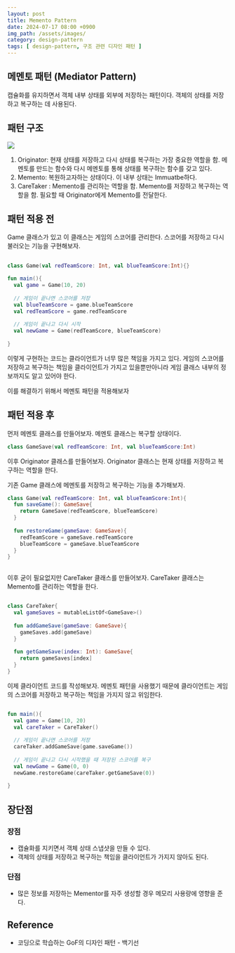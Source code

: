 ```yaml
---
layout: post
title: Memento Pattern
date: 2024-07-17 08:00 +0900
img_path: /assets/images/
category: design-pattern
tags: [ design-pattern, 구조 관련 디자인 패턴 ]
---
```


## 메멘토 패턴 (Mediator Pattern)
 
캡슐화를 유지하면서 객체 내부 상태를 외부에 저장하는 패턴이다. 객체의 상태를 저장하고 복구하는 데 사용된다.


## 패턴 구조

![]({{site.url}}/assets/images/memento.png)


1. Originator: 현재 상태를 저장하고 다시 상태를 복구하는 가장 중요한 역할을 함. 메멘토를 만드는 함수와 다시 메멘토를 통해 상태를 복구하는 함수를 갖고 있다.
2. Memento: 복원하고자하는 상태이다. 이 내부 상태는 Immuatbe하다.
3. CareTaker : Memento를 관리하는 역할을 함. Memento를 저장하고 복구하는 역할을 함. 필요할 때 Originator에게 Memento를 전달한다.

## 패턴 적용 전

Game 클래스가 있고 이 클래스는 게임의 스코어를 관리한다. 스코어를 저장하고 다시 불러오는 기능을 구현해보자.

```kotlin
  
class Game(val redTeamScore: Int, val blueTeamScore:Int){}

fun main(){
  val game = Game(10, 20)
  
  // 게임이 끝나면 스코어를 저장
  val blueTeamScore = game.blueTeamScore
  val redTeamScore = game.redTeamScore
  
  // 게임이 끝나고 다시 시작
  val newGame = Game(redTeamScore, blueTeamScore)
  
}
```

이렇게 구현하는 코드는 클라이언트가 너무 많은 책임을 가지고 있다. 게임의 스코어를 저장하고 복구하는 책임을 클라이언트가 가지고 있을뿐만아니라 게임 클래스 내부의 정보까지도 알고 있어야 한다.

이를 해결하기 위해서 메멘토 패턴을 적용해보자
 
## 패턴 적용 후

먼저 메멘토 클래스를 만들어보자. 메멘토 클래스는 복구할 상태이다.

```kotlin
class GameSave(val redTeamScore: Int, val blueTeamScore:Int) 

```

이후 Originator 클래스를 만들어보자. Originator 클래스는 현재 상태를 저장하고 복구하는 역할을 한다.

기존 Game 클래스에 메멘토를 저장하고 복구하는 기능을 추가해보자.


```kotlin
class Game(val redTeamScore: Int, val blueTeamScore:Int){
  fun saveGame(): GameSave{
    return GameSave(redTeamScore, blueTeamScore)
  }
  
  fun restoreGame(gameSave: GameSave){
    redTeamScore = gameSave.redTeamScore
    blueTeamScore = gameSave.blueTeamScore
  }
}
  

```
  
이후 굳이 필요없지만 CareTaker 클래스를 만들어보자. CareTaker 클래스는 Memento를 관리하는 역할을 한다.
```kotlin

class CareTaker{
  val gameSaves = mutableListOf<GameSave>()
  
  fun addGameSave(gameSave: GameSave){
    gameSaves.add(gameSave)
  }
  
  fun getGameSave(index: Int): GameSave{
    return gameSaves[index]
  }
}

```

이제 클라이언트 코드를 작성해보자. 메멘토 패턴을 사용했기 때문에 클라이언트는 게임의 스코어를 저장하고 복구하는 책임을 가지지 않고 위임한다.

```kotlin

fun main(){
  val game = Game(10, 20)
  val careTaker = CareTaker()
  
  // 게임이 끝나면 스코어를 저장
  careTaker.addGameSave(game.saveGame())
  
  // 게임이 끝나고 다시 시작했을 때 저장된 스코어를 복구
  val newGame = Game(0, 0)
  newGame.restoreGame(careTaker.getGameSave(0))
  
}
```




## 장단점

### 장점

- 캡슐화를 지키면서 객체 상태 스냅샷을 만들 수 있다. 
- 객체의 상태를 저장하고 복구하는 책임을 클라이언트가 가지지 않아도 된다.


### 단점

- 많은 정보를 저장하는 Mementor를 자주 생성할 경우 메모리 사용량에 영향을 준다.

## Reference

- 코딩으로 학습하는 GoF의 디자인 패턴 - 백기선




